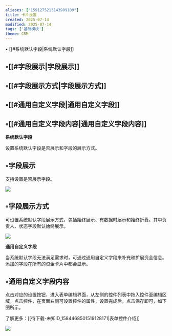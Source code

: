 ```yaml
---
aliases: ["1591275213143989189"]
title: 卡片设置
created: 2025-07-14
modified: 2025-07-14
tags: ['基础模块']
theme: CRM
---
```


﻿• [[#系统默认字段|系统默认字段]]

## ◦[[#字段展示|字段展示]]

## ◦[[#字段展示方式|字段展示方式]]

## •[[#通用自定义字段|通用自定义字段]]

## ◦[[#通用自定义字段内容|通用自定义字段内容]]

**系统默认字段**

设置系统默认字段是否展示和字段的展示方式。

## ◦字段展示

支持设置是否展示字段。

![](789770a5b46fb9435056404ecc617773.jpg)

## ◦字段展示方式

可设置系统默认字段展示方式，包括始终展示、有数据时展示和始终折叠。其中负责人、状态字段默认始终展示。

![](c673bb109b5fba258b601188838a9fd5.jpg)

**通用自定义字段**

当系统默认字段无法满足需求时，可通过通用自定义字段来补充和扩展资金信息。添加的字段在所有的资金卡片中都会显示。

## ◦通用自定义字段内容

点击对应的设置按钮，进入表单编辑界面，从左侧的控件列表中拖入控件至编辑区域，点击控件，在页面右侧可设置控件的属性，设置完成后，点击保存即可，如下图所示。

了解更多：[[待下载-未知ID_1584468501519128171|表单控件介绍]]

![](45274606b2c86e5ca233ba56c6a64447.jpg)